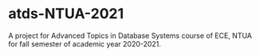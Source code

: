 # atds-NTUA-2021
A project for Advanced Topics in Database Systems course of ECE, NTUA for fall semester of academic year 2020-2021.
